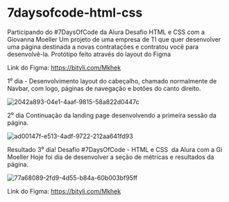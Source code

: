 # 7daysofcode-html-css
Participando do #7DaysOfCode da Alura
Desafio HTML e CSS com a Giovanna Moeller 
Um projeto de uma empresa de TI que quer desenvolver uma página destinada a novas contratações e contratou você para desenvolvê-la. Protótipo feito através do layout do Figma

Link do Figma:  https://bityli.com/Mkhek



1⁰ dia - 
Desenvolvimento layout do cabeçalho, chamado normalmente de Navbar, com logo, páginas de navegação e botões do canto direito.

![2042a893-04e1-4aaf-9815-58a822d0447c](https://user-images.githubusercontent.com/100633937/161170910-bcfe23a4-8f14-4785-9cbe-56b8cbaf43e4.jpeg)


2⁰ dia 
Continuação da landing page desenvolvendo a primeira sessão da página.

![ad00147f-e513-4adf-9722-212aa641fd93](https://user-images.githubusercontent.com/100633937/161361642-1eb547b6-1dff-4077-af1d-ab1345151bc2.jpeg)

Resultado 3⁰ dia!
Desafio #7DaysOfCode - HTML e CSS  da Alura com a Gi Moeller
Hoje foi dia de desenvolver a seção de métricas e resultados da página.

![77a68089-2fd9-4d55-b84a-60b003bf95ff](https://user-images.githubusercontent.com/100633937/161407454-4ac09a62-8a99-476a-aa41-c10b69f09e85.jpeg)




Link do Figma:
https://bityli.com/Mkhek


